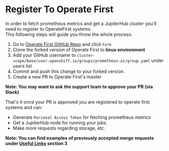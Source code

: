 # Register To Operate First
In order to fetch prometheus metrics and get a JupiterHub cluster you'll need to register to OperateFirst systems.  
This following steps will guide you throw the whole process:
1. Go to [Operate First GitHub Repo](https://github.com/operate-first/apps) and click `Fork`
2. Clone the forked version of Operate First to **linux environment**
3. Add your GitHub username to `cluster-scope/base/user.openshift.io/groups/prometheus-ai/group.yaml` under users list 
4. Commit and push this change to your forked version.
5. Create a new PR to Operate First's master

**Note: You may want to ask the support team to approve your PR (via Slack)**

That's it once your PR is approved you are registered to operate first systems and can:
* Generate `Personal Access Token` for fetching prometheus metrics
* Get a JupiterHub node for running your jobs.
* Make more requests regarding storage, etc.

**Note: You can find examples of previously accepted merge requests under [Useful Links](useful_links.md) section 3**
